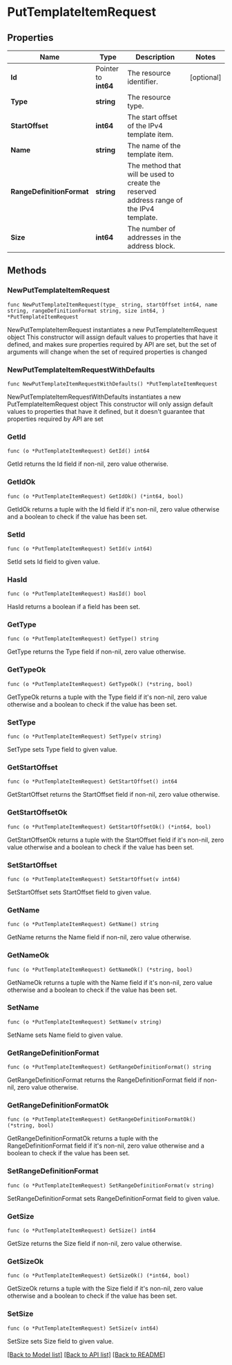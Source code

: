 # PutTemplateItemRequest

## Properties

Name | Type | Description | Notes
------------ | ------------- | ------------- | -------------
**Id** | Pointer to **int64** | The resource identifier. | [optional] 
**Type** | **string** | The resource type. | 
**StartOffset** | **int64** | The start offset of the IPv4 template item. | 
**Name** | **string** | The name of the template item. | 
**RangeDefinitionFormat** | **string** | The method that will be used to create the reserved address range of the IPv4 template. | 
**Size** | **int64** | The number of addresses in the address block. | 

## Methods

### NewPutTemplateItemRequest

`func NewPutTemplateItemRequest(type_ string, startOffset int64, name string, rangeDefinitionFormat string, size int64, ) *PutTemplateItemRequest`

NewPutTemplateItemRequest instantiates a new PutTemplateItemRequest object
This constructor will assign default values to properties that have it defined,
and makes sure properties required by API are set, but the set of arguments
will change when the set of required properties is changed

### NewPutTemplateItemRequestWithDefaults

`func NewPutTemplateItemRequestWithDefaults() *PutTemplateItemRequest`

NewPutTemplateItemRequestWithDefaults instantiates a new PutTemplateItemRequest object
This constructor will only assign default values to properties that have it defined,
but it doesn't guarantee that properties required by API are set

### GetId

`func (o *PutTemplateItemRequest) GetId() int64`

GetId returns the Id field if non-nil, zero value otherwise.

### GetIdOk

`func (o *PutTemplateItemRequest) GetIdOk() (*int64, bool)`

GetIdOk returns a tuple with the Id field if it's non-nil, zero value otherwise
and a boolean to check if the value has been set.

### SetId

`func (o *PutTemplateItemRequest) SetId(v int64)`

SetId sets Id field to given value.

### HasId

`func (o *PutTemplateItemRequest) HasId() bool`

HasId returns a boolean if a field has been set.

### GetType

`func (o *PutTemplateItemRequest) GetType() string`

GetType returns the Type field if non-nil, zero value otherwise.

### GetTypeOk

`func (o *PutTemplateItemRequest) GetTypeOk() (*string, bool)`

GetTypeOk returns a tuple with the Type field if it's non-nil, zero value otherwise
and a boolean to check if the value has been set.

### SetType

`func (o *PutTemplateItemRequest) SetType(v string)`

SetType sets Type field to given value.


### GetStartOffset

`func (o *PutTemplateItemRequest) GetStartOffset() int64`

GetStartOffset returns the StartOffset field if non-nil, zero value otherwise.

### GetStartOffsetOk

`func (o *PutTemplateItemRequest) GetStartOffsetOk() (*int64, bool)`

GetStartOffsetOk returns a tuple with the StartOffset field if it's non-nil, zero value otherwise
and a boolean to check if the value has been set.

### SetStartOffset

`func (o *PutTemplateItemRequest) SetStartOffset(v int64)`

SetStartOffset sets StartOffset field to given value.


### GetName

`func (o *PutTemplateItemRequest) GetName() string`

GetName returns the Name field if non-nil, zero value otherwise.

### GetNameOk

`func (o *PutTemplateItemRequest) GetNameOk() (*string, bool)`

GetNameOk returns a tuple with the Name field if it's non-nil, zero value otherwise
and a boolean to check if the value has been set.

### SetName

`func (o *PutTemplateItemRequest) SetName(v string)`

SetName sets Name field to given value.


### GetRangeDefinitionFormat

`func (o *PutTemplateItemRequest) GetRangeDefinitionFormat() string`

GetRangeDefinitionFormat returns the RangeDefinitionFormat field if non-nil, zero value otherwise.

### GetRangeDefinitionFormatOk

`func (o *PutTemplateItemRequest) GetRangeDefinitionFormatOk() (*string, bool)`

GetRangeDefinitionFormatOk returns a tuple with the RangeDefinitionFormat field if it's non-nil, zero value otherwise
and a boolean to check if the value has been set.

### SetRangeDefinitionFormat

`func (o *PutTemplateItemRequest) SetRangeDefinitionFormat(v string)`

SetRangeDefinitionFormat sets RangeDefinitionFormat field to given value.


### GetSize

`func (o *PutTemplateItemRequest) GetSize() int64`

GetSize returns the Size field if non-nil, zero value otherwise.

### GetSizeOk

`func (o *PutTemplateItemRequest) GetSizeOk() (*int64, bool)`

GetSizeOk returns a tuple with the Size field if it's non-nil, zero value otherwise
and a boolean to check if the value has been set.

### SetSize

`func (o *PutTemplateItemRequest) SetSize(v int64)`

SetSize sets Size field to given value.



[[Back to Model list]](../README.md#documentation-for-models) [[Back to API list]](../README.md#documentation-for-api-endpoints) [[Back to README]](../README.md)


